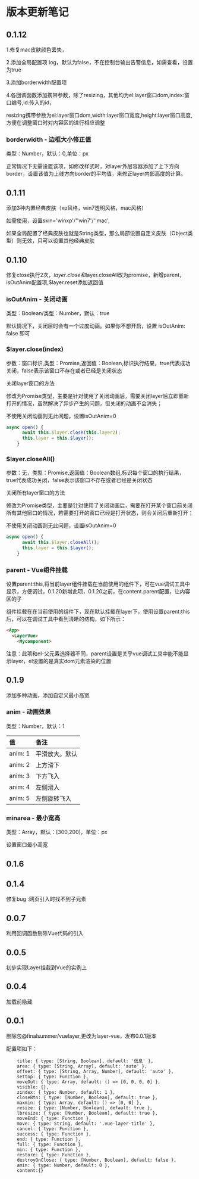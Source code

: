 # 版本更新笔记

## 0.1.12

1.修复mac皮肤颜色丢失，

2.添加全局配置项 log，默认为false，不在控制台输出告警信息，如需查看，设置为true

3.添加borderwidth配置项

4.各回调函数添加携带参数，除了resizing，其他均为el:layer窗口dom,index:窗口编号,id:传入的id，

resizing携带参数为el:layer窗口dom,width:layer窗口宽度,height:layer窗口高度,方便在调整窗口时对内容区的进行相应调整

### borderwidth - 边框大小修正值

类型：Number，默认：0,单位：px

正常情况下无需设置该项，如修改样式时，对layer外层容器添加了上下方向border，设置该值为上线方向border的平均值，来修正layer内部高度的计算。

## 0.1.11

添加3种内置经典皮肤（xp风格，win7透明风格，mac风格）

如需使用，设置skin='winxp'/''win7'/''mac',

如果全局配置了经典皮肤也就是String类型，那么局部设置自定义皮肤（Object类型）则无效，只可以设置其他经典皮肤

## 0.1.10

修复close执行2次，$layer.close和$layer.closeAll改为promise，新增parent，isOutAnim配置项,$layer.reset添加返回值

### isOutAnim - 关闭动画

类型：Boolean/类型：Number，默认：true

默认情况下，关闭层时会有一个过度动画。如果你不想开启，设置 isOutAnim: false 即可

### $layer.close(index)

参数：窗口标识,类型：Promise,返回值：Boolean,标识执行结果，true代表成功关闭，false表示该窗口不存在或者已经是关闭状态

关闭layer窗口的方法

修改为Promise类型，主要是针对使用了关闭动画后，需要关闭layer后立即重新打开的情况，虽然解决了异步产生的问题，但关闭的动画不会消失；

不使用关闭动画则无此问题，设置isOutAnim=0

```js
async open() {
      await this.$layer.close(this.layer2);
      this.layer = this.$layer();
    }
```

### $layer.closeAll()

参数：无，类型：Promise,返回值：Boolean数组,标识每个窗口的执行结果，true代表成功关闭，false表示该窗口不存在或者已经是关闭状态

关闭所有layer窗口的方法

修改为Promise类型，主要是针对使用了关闭动画后，需要在打开某个窗口前关闭所有其他窗口的情况，若需要打开的窗口已经是打开状态，则会关闭后重新打开；

不使用关闭动画则无此问题，设置isOutAnim=0


```js
async open() {
      await this.$layer.closeAll();
      this.layer = this.$layer();
    }
```

### parent - Vue组件挂载

设置parent:this,将当前layer组件挂载在当前使用的组件下，可在vue调试工具中显示，方便调试，0.1.20新增此项，0.1.20之前，在content.parent配置，让内容区的子

组件挂载在在当前使用的组件下，现在默认挂载在layer下，使用设置parent:this后，可以在调试工具中看到清晰的结构，如下所示：

```html
<App>
  <LayerVue>
    <Mycomponent>
```

注意：此项和el-父元素选择器不同，parent设置是关乎vue调试工具中能不能显示layer，el设置的是真实dom元素渲染的位置

## 0.1.9

添加多种动画，添加自定义最小高宽

### anim - 动画效果

类型：Number，默认：1

| 值      | 备注           |
| :------ | :------------- |
| anim: 1 | 平滑放大。默认 |
| anim: 2 | 上方滑下       |
| anim: 3 | 下方飞入       |
| anim: 4 | 左侧滑入       |
| anim: 5 | 左侧旋转飞入   |

### minarea - 最小宽高

类型：Array，默认：[300,200]，单位：px

设置窗口最小高宽

## 0.1.6


## 0.1.4

修复bug :网页引入时找不到子元素

## 0.0.7

利用回调函数剔除Vue代码的引入

## 0.0.5

初步实现Layer挂载到Vue的实例上

## 0.0.4

加载前隐藏

## 0.0.1

删除包@finalsummer/vuelayer,更改为layer-vue，发布0.0.1版本

配置项如下：

```vue
	title: { type: [String, Boolean], default: '信息' },
    area: { type: [String, Array], default: 'auto' },
    offset: { type: [String, Array, Number], default: 'auto' },
    settop: { type: Function },
    moveOut: { type: Array, default: () => [0, 0, 0, 0] },
    visible: {},
    zindex: { type: Number, default: 1 },
    closeBtn: { type: [Number, Boolean], default: true },
    maxmin: { type: Array, default: () => [0, 0] },
    resize: { type: [Number, Boolean], default: true },
    lbresize: { type: [Number, Boolean], default: true },
    moveEnd: { type: Function },
    move: { type: String, default: '.vue-layer-title' },
    cancel: { type: Function },
    success: { type: Function },
    end: { type: Function },
    full: { type: Function },
    min: { type: Function },
    restore: { type: Function },
    destroyOnClose: { type: [Number, Boolean], default: false },
    amin: { type: Number, default: 0 },
    content:{}
```

